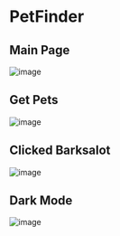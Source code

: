 # PetFinder

## Main Page
![image](https://user-images.githubusercontent.com/26577058/232253032-753d8c70-98b4-4c76-bbab-168b7dae2f75.png)

## Get Pets
![image](https://user-images.githubusercontent.com/26577058/232253039-cfd0c59f-e67f-4cd3-b798-300083c6923e.png)

## Clicked Barksalot
![image](https://user-images.githubusercontent.com/26577058/232253061-bf76936c-10d9-49bd-b042-b0b248bd9c23.png)

## Dark Mode
![image](https://user-images.githubusercontent.com/26577058/232253209-3633c447-1cae-4038-87aa-38c947592c6e.png)


